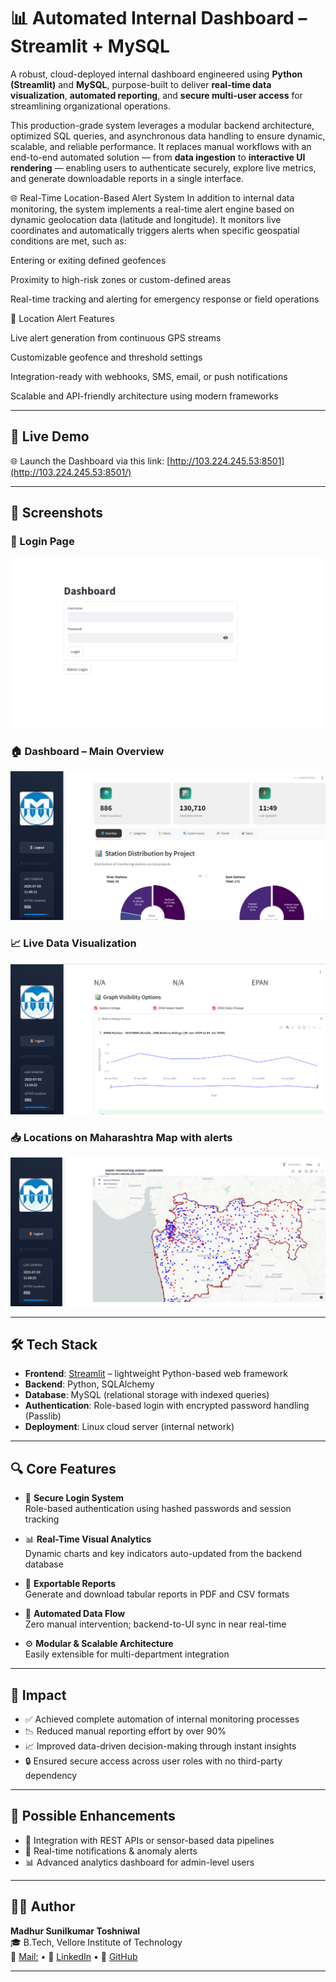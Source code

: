 # 📊 Automated Internal Dashboard – Streamlit + MySQL

A robust, cloud-deployed internal dashboard engineered using **Python (Streamlit)** and **MySQL**, purpose-built to deliver **real-time data visualization**, **automated reporting**, and **secure multi-user access** for streamlining organizational operations.

This production-grade system leverages a modular backend architecture, optimized SQL queries, and asynchronous data handling to ensure dynamic, scalable, and reliable performance. It replaces manual workflows with an end-to-end automated solution — from **data ingestion** to **interactive UI rendering** — enabling users to authenticate securely, explore live metrics, and generate downloadable reports in a single interface.

🌐 Real-Time Location-Based Alert System
In addition to internal data monitoring, the system implements a real-time alert engine based on dynamic geolocation data (latitude and longitude). It monitors live coordinates and automatically triggers alerts when specific geospatial conditions are met, such as:

Entering or exiting defined geofences

Proximity to high-risk zones or custom-defined areas

Real-time tracking and alerting for emergency response or field operations

🔧 Location Alert Features

Live alert generation from continuous GPS streams

Customizable geofence and threshold settings

Integration-ready with webhooks, SMS, email, or push notifications

Scalable and API-friendly architecture using modern frameworks

---

## 🚀 Live Demo

🌐 Launch the Dashboard via this link: [http://103.224.245.53:8501](http://103.224.245.53:8501/)

---

## 📸 Screenshots

### 🔐 Login Page
![Login Page](https://github.com/MadhurToshniwal/HydroAnalytics/blob/main/dashboard%201.png)

### 🏠 Dashboard – Main Overview
![Dashboard](https://github.com/MadhurToshniwal/HydroAnalytics/blob/main/dashboard2.png?raw=true)

### 📈 Live Data Visualization
![Graphs](https://github.com/MadhurToshniwal/HydroAnalytics/blob/main/dashboard3.png)

### 📥 Locations on Maharashtra Map with alerts
![Map](https://github.com/MadhurToshniwal/HydroAnalytics/blob/main/dashboard4.png)


---

## 🛠️ Tech Stack

- **Frontend**: [Streamlit](https://streamlit.io/) – lightweight Python-based web framework
- **Backend**: Python, SQLAlchemy
- **Database**: MySQL (relational storage with indexed queries)
- **Authentication**: Role-based login with encrypted password handling (Passlib)
- **Deployment**: Linux cloud server (internal network)

---

## 🔍 Core Features

- 🔐 **Secure Login System**  
  Role-based authentication using hashed passwords and session tracking

- 📊 **Real-Time Visual Analytics**  
  Dynamic charts and key indicators auto-updated from the backend database

- 📂 **Exportable Reports**  
  Generate and download tabular reports in PDF and CSV formats

- 🔄 **Automated Data Flow**  
  Zero manual intervention; backend-to-UI sync in near real-time

- ⚙️ **Modular & Scalable Architecture**  
  Easily extensible for multi-department integration

---

## 🌟 Impact

- ✅ Achieved complete automation of internal monitoring processes
- 📉 Reduced manual reporting effort by over 90%
- 📈 Improved data-driven decision-making through instant insights
- 🔒 Ensured secure access across user roles with no third-party dependency

---

## 🧩 Possible Enhancements

- 📡 Integration with REST APIs or sensor-based data pipelines
- 🔔 Real-time notifications & anomaly alerts
- 📊 Advanced analytics dashboard for admin-level users

---

## 👨‍💻 Author

**Madhur Sunilkumar Toshniwal**  
🎓 B.Tech, Vellore Institute of Technology  
📧 [Mail:](mailto:madhurtoshniwal03@gmail.com) • 🔗 [LinkedIn](https://linkedin.com/in/madhur-toshniwal
) • 🐙 [GitHub](https://github.com/MadhurToshniwal)

---

